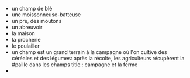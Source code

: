 - un champ de blé
- une moissonneuse-batteuse
- un pré, des moutons
- un abreuvoir
- la maison
- la procherie
- le poulailler
- un champ est un grand terrain à la campagne où l'on cultive des céréales et des légumes: après la récolte, les agriculteurs récupèrent la #paille dans les champs
  title:: campagne et la ferme
-